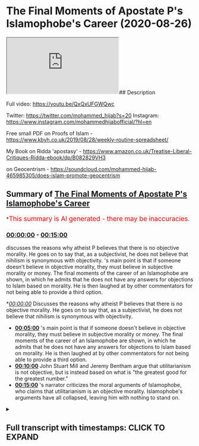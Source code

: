 # The Final Moments of  Apostate P's Islamophobe's Career (2020-08-26)

<iframe loading='lazy' src='https://www.youtube.com/embed/8QE11l6sc04'></iframe>## Description

Full video: https://youtu.be/QxQxUFGWQwc

Twitter: https://twitter.com/mohammed_hijab?s=20
Instagram: https://www.instagram.com/mohammedhijabofficial/?hl=en

Free small PDF on Proofs of Islam -  https://www.kbyh.co.uk/2019/08/28/weekly-routine-spreadsheet/

My Book on Ridda 'apostasy' - https://www.amazon.co.uk/Treatise-Liberal-Critiques-Ridda-ebook/dp/B082829VH3

on Geocentrism - https://soundcloud.com/mohammed-hijab-465985305/does-islam-promote-geocentrism

## Summary of [The Final Moments of Apostate P's Islamophobe's Career](https://www.youtube.com/watch?v=8QE11l6sc04)


*<span style="color:red; font-size:125%">This summary is AI generated - there may be inaccuracies</span>.

### [00:00:00](https://www.youtube.com/watch?v=8QE11l6sc04&t=0) - [00:15:00](https://www.youtube.com/watch?v=8QE11l6sc04&t=900)

 discusses the reasons why atheist P believes that there is no objective morality. He goes on to say that, as a subjectivist, he does not believe that nihilism is synonymous with objectivity. 's main point is that if someone doesn't believe in objective morality, they must believe in subjective morality or money. The final moments of the career of an Islamophobe are shown, in which he admits that he does not have any answers for objections to Islam based on morality. He is then laughed at by other commentators for not being able to provide a third option.

**[00:00:00](https://www.youtube.com/watch?v=8QE11l6sc04&t=0)* Discusses the reasons why atheist P believes that there is no objective morality. He goes on to say that, as a subjectivist, he does not believe that nihilism is synonymous with objectivity.
* **[00:05:00](https://www.youtube.com/watch?v=8QE11l6sc04&t=300)** 's main point is that if someone doesn't believe in objective morality, they must believe in subjective morality or money. The final moments of the career of an Islamophobe are shown, in which he admits that he does not have any answers for objections to Islam based on morality. He is then laughed at by other commentators for not being able to provide a third option.
* **[00:10:00](https://www.youtube.com/watch?v=8QE11l6sc04&t=600)** John Stuart Mill and Jeremy Bentham argue that utilitarianism is not objective, but is instead based on what is "the greatest good for the greatest number."
* **[00:15:00](https://www.youtube.com/watch?v=8QE11l6sc04&t=900)** 's narrator criticizes the moral arguments of Islamophobe, who claims that utilitarianism is an objective morality. Islamophobe's arguments have all collapsed, leaving him with nothing to stand on.

<details><summary><h2>Full transcript with timestamps: CLICK TO EXPAND</h2></summary>

[0:00:00](https://youtu.be/8QE11l6sc04?t=0) [Music]  
[0:00:05](https://youtu.be/8QE11l6sc04?t=5) is the hijab 10  
[0:00:07](https://youtu.be/8QE11l6sc04?t=7) discount code for 10 discount on a wide  
[0:00:09](https://youtu.be/8QE11l6sc04?t=9) range of products including  
[0:00:11](https://youtu.be/8QE11l6sc04?t=11) premium ethiopian black seed products  
[0:00:13](https://youtu.be/8QE11l6sc04?t=13) what i'm saying to you is that morally  
[0:00:15](https://youtu.be/8QE11l6sc04?t=15) speaking yeah  
[0:00:16](https://youtu.be/8QE11l6sc04?t=16) as an atheist you have no anchorage  
[0:00:18](https://youtu.be/8QE11l6sc04?t=18) meaning you cannot claim anything is  
[0:00:20](https://youtu.be/8QE11l6sc04?t=20) objective  
[0:00:21](https://youtu.be/8QE11l6sc04?t=21) otherwise i'll say to you look give me  
[0:00:23](https://youtu.be/8QE11l6sc04?t=23) your mechanism because you're on the  
[0:00:24](https://youtu.be/8QE11l6sc04?t=24) record of saying that bestiality is okay  
[0:00:26](https://youtu.be/8QE11l6sc04?t=26) you're on the record saying that father  
[0:00:28](https://youtu.be/8QE11l6sc04?t=28) can have sex with his son i have never  
[0:00:30](https://youtu.be/8QE11l6sc04?t=30) said that  
[0:00:31](https://youtu.be/8QE11l6sc04?t=31) oh so you don't agree with that incest  
[0:00:32](https://youtu.be/8QE11l6sc04?t=32) is okay you said incest okay no i have  
[0:00:34](https://youtu.be/8QE11l6sc04?t=34) never said that either  
[0:00:35](https://youtu.be/8QE11l6sc04?t=35) so if two sisters or two brothers have  
[0:00:37](https://youtu.be/8QE11l6sc04?t=37) incest sexual relationship there's  
[0:00:39](https://youtu.be/8QE11l6sc04?t=39) nothing i can't see anything wrong with  
[0:00:40](https://youtu.be/8QE11l6sc04?t=40) it right well there is  
[0:00:41](https://youtu.be/8QE11l6sc04?t=41) uh actually nothing wrong with it here  
[0:00:45](https://youtu.be/8QE11l6sc04?t=45) actually nothing wrong with it here  
[0:00:49](https://youtu.be/8QE11l6sc04?t=49) look do you believe this do you believe  
[0:00:50](https://youtu.be/8QE11l6sc04?t=50) it is the case or not i have said  
[0:00:52](https://youtu.be/8QE11l6sc04?t=52) i've said to alegawa he asked me do you  
[0:00:54](https://youtu.be/8QE11l6sc04?t=54) think it's okay for the father and the  
[0:00:56](https://youtu.be/8QE11l6sc04?t=56) son to have sex  
[0:00:56](https://youtu.be/8QE11l6sc04?t=56) yeah if there was no harm to society  
[0:01:00](https://youtu.be/8QE11l6sc04?t=60) [Music]  
[0:01:03](https://youtu.be/8QE11l6sc04?t=63) yeah so you allow it  
[0:01:06](https://youtu.be/8QE11l6sc04?t=66) hey shut up i said if the evidence was  
[0:01:09](https://youtu.be/8QE11l6sc04?t=69) so hard  
[0:01:09](https://youtu.be/8QE11l6sc04?t=69) yeah so there you have it bro  
[0:01:14](https://youtu.be/8QE11l6sc04?t=74) so here's the problem why are you using  
[0:01:15](https://youtu.be/8QE11l6sc04?t=75) the harm principle but why are you using  
[0:01:18](https://youtu.be/8QE11l6sc04?t=78) the harm principle  
[0:01:19](https://youtu.be/8QE11l6sc04?t=79) but that is not reality but why are you  
[0:01:21](https://youtu.be/8QE11l6sc04?t=81) using the hum principle because such a  
[0:01:23](https://youtu.be/8QE11l6sc04?t=83) intercourse will have  
[0:01:25](https://youtu.be/8QE11l6sc04?t=85) harm on the individuals and the society  
[0:01:27](https://youtu.be/8QE11l6sc04?t=87) which is why  
[0:01:29](https://youtu.be/8QE11l6sc04?t=89) can you prove the harm principle can you  
[0:01:31](https://youtu.be/8QE11l6sc04?t=91) objectively prove the harm principle  
[0:01:34](https://youtu.be/8QE11l6sc04?t=94) no no i'm asking you right now you said  
[0:01:36](https://youtu.be/8QE11l6sc04?t=96) something you made a claim so can you  
[0:01:37](https://youtu.be/8QE11l6sc04?t=97) prove it  
[0:01:38](https://youtu.be/8QE11l6sc04?t=98) you asked me to prove things i've  
[0:01:39](https://youtu.be/8QE11l6sc04?t=99) answered you can you can you objectively  
[0:01:41](https://youtu.be/8QE11l6sc04?t=101) prove the hum principle  
[0:01:43](https://youtu.be/8QE11l6sc04?t=103) you cannot that's the answer that you  
[0:01:44](https://youtu.be/8QE11l6sc04?t=104) cannot it's not that you will not is  
[0:01:46](https://youtu.be/8QE11l6sc04?t=106) that you cannot  
[0:01:46](https://youtu.be/8QE11l6sc04?t=106) i can't i will no you can't because john  
[0:01:48](https://youtu.be/8QE11l6sc04?t=108) stuart milk couldn't  
[0:01:50](https://youtu.be/8QE11l6sc04?t=110) john stewart mill couldn't do it look  
[0:01:52](https://youtu.be/8QE11l6sc04?t=112) let's not pretend to be a philosopher i  
[0:01:54](https://youtu.be/8QE11l6sc04?t=114) do not believe that there is an  
[0:01:55](https://youtu.be/8QE11l6sc04?t=115) intrinsic uh sorry sorry you don't  
[0:01:58](https://youtu.be/8QE11l6sc04?t=118) believe objective  
[0:01:59](https://youtu.be/8QE11l6sc04?t=119) i don't believe that there is inherent  
[0:02:01](https://youtu.be/8QE11l6sc04?t=121) objective that doesn't make sense  
[0:02:02](https://youtu.be/8QE11l6sc04?t=122) objective morality you don't believe in  
[0:02:04](https://youtu.be/8QE11l6sc04?t=124) objection rally  
[0:02:08](https://youtu.be/8QE11l6sc04?t=128) yeah i do and i've got the degrees to  
[0:02:09](https://youtu.be/8QE11l6sc04?t=129) show it have you have you got anything  
[0:02:10](https://youtu.be/8QE11l6sc04?t=130) to show  
[0:02:12](https://youtu.be/8QE11l6sc04?t=132) on a descriptive level  
[0:02:15](https://youtu.be/8QE11l6sc04?t=135) in which you prescribe it to society i  
[0:02:17](https://youtu.be/8QE11l6sc04?t=137) do not believe that intrinsically  
[0:02:19](https://youtu.be/8QE11l6sc04?t=139) there is objective morality  
[0:02:31](https://youtu.be/8QE11l6sc04?t=151) no that doesn't make sense what you're  
[0:02:32](https://youtu.be/8QE11l6sc04?t=152) saying doesn't make sense no your  
[0:02:33](https://youtu.be/8QE11l6sc04?t=153) articulation is flawed your articulation  
[0:02:35](https://youtu.be/8QE11l6sc04?t=155) is slowed  
[0:02:36](https://youtu.be/8QE11l6sc04?t=156) your articulation is flawed now do you  
[0:02:38](https://youtu.be/8QE11l6sc04?t=158) know why because what you're saying is  
[0:02:40](https://youtu.be/8QE11l6sc04?t=160) i do not believe when a human being has  
[0:02:43](https://youtu.be/8QE11l6sc04?t=163) morality is not possessive in that sense  
[0:02:45](https://youtu.be/8QE11l6sc04?t=165) you're you're all over the place you  
[0:02:47](https://youtu.be/8QE11l6sc04?t=167) either believe in honor  
[0:02:48](https://youtu.be/8QE11l6sc04?t=168) you either believe in objective morality  
[0:02:50](https://youtu.be/8QE11l6sc04?t=170) or you don't you're either subjectivist  
[0:02:52](https://youtu.be/8QE11l6sc04?t=172) or an objectivist which one of the two  
[0:02:53](https://youtu.be/8QE11l6sc04?t=173) are you  
[0:02:54](https://youtu.be/8QE11l6sc04?t=174) are you subjectivist or objectivist  
[0:02:58](https://youtu.be/8QE11l6sc04?t=178) let me say it in different words no  
[0:03:00](https://youtu.be/8QE11l6sc04?t=180) because you don't understand english as  
[0:03:01](https://youtu.be/8QE11l6sc04?t=181) a first language i do  
[0:03:03](https://youtu.be/8QE11l6sc04?t=183) so don't try it don't try it you didn't  
[0:03:05](https://youtu.be/8QE11l6sc04?t=185) make sense in your articulation now  
[0:03:07](https://youtu.be/8QE11l6sc04?t=187) you're trying to make me look like the  
[0:03:08](https://youtu.be/8QE11l6sc04?t=188) person no your articulation was flawed  
[0:03:10](https://youtu.be/8QE11l6sc04?t=190) so now say in a proper way go on  
[0:03:14](https://youtu.be/8QE11l6sc04?t=194) i would like to say there is a  
[0:03:16](https://youtu.be/8QE11l6sc04?t=196) difference between saying a society  
[0:03:18](https://youtu.be/8QE11l6sc04?t=198) has intrinsic morality and a difference  
[0:03:20](https://youtu.be/8QE11l6sc04?t=200) between a society  
[0:03:21](https://youtu.be/8QE11l6sc04?t=201) a society should have more health what  
[0:03:24](https://youtu.be/8QE11l6sc04?t=204) about society what society got to do  
[0:03:26](https://youtu.be/8QE11l6sc04?t=206) with it  
[0:03:26](https://youtu.be/8QE11l6sc04?t=206) are do morals exist as an objective  
[0:03:29](https://youtu.be/8QE11l6sc04?t=209) reality or not  
[0:03:34](https://youtu.be/8QE11l6sc04?t=214) yeah really so there's something that's  
[0:03:35](https://youtu.be/8QE11l6sc04?t=215) called more realism what's our morals  
[0:03:37](https://youtu.be/8QE11l6sc04?t=217) are  
[0:03:38](https://youtu.be/8QE11l6sc04?t=218) our morals objectively real or not are  
[0:03:39](https://youtu.be/8QE11l6sc04?t=219) they real or not are they are  
[0:03:41](https://youtu.be/8QE11l6sc04?t=221) morals objective or they're subjective  
[0:03:45](https://youtu.be/8QE11l6sc04?t=225) so what are they are they objective or  
[0:03:47](https://youtu.be/8QE11l6sc04?t=227) subjective  
[0:03:49](https://youtu.be/8QE11l6sc04?t=229) in your view  
[0:03:53](https://youtu.be/8QE11l6sc04?t=233) okay my my question to you is so simple  
[0:03:55](https://youtu.be/8QE11l6sc04?t=235) like my question to you  
[0:03:56](https://youtu.be/8QE11l6sc04?t=236) is morality is it objective  
[0:04:00](https://youtu.be/8QE11l6sc04?t=240) or not are there such a thing as  
[0:04:02](https://youtu.be/8QE11l6sc04?t=242) objective moral  
[0:04:04](https://youtu.be/8QE11l6sc04?t=244) i don't think so okay good so so then  
[0:04:06](https://youtu.be/8QE11l6sc04?t=246) there all of your moral arguments have  
[0:04:08](https://youtu.be/8QE11l6sc04?t=248) collapsed against islam so today we've  
[0:04:09](https://youtu.be/8QE11l6sc04?t=249) collapsed all your scientific ones  
[0:04:11](https://youtu.be/8QE11l6sc04?t=251) and we've collapsed all your moral ones  
[0:04:14](https://youtu.be/8QE11l6sc04?t=254) yeah because  
[0:04:14](https://youtu.be/8QE11l6sc04?t=254) anything that you say about islam now  
[0:04:16](https://youtu.be/8QE11l6sc04?t=256) now hold on anything that you say about  
[0:04:17](https://youtu.be/8QE11l6sc04?t=257) islam now morally  
[0:04:19](https://youtu.be/8QE11l6sc04?t=259) doesn't make sense because there's no  
[0:04:20](https://youtu.be/8QE11l6sc04?t=260) such thing as morality objectively  
[0:04:22](https://youtu.be/8QE11l6sc04?t=262) this is how morality works you just said  
[0:04:24](https://youtu.be/8QE11l6sc04?t=264) it yourself you don't believe it's  
[0:04:25](https://youtu.be/8QE11l6sc04?t=265) objective it's not true it's not  
[0:04:26](https://youtu.be/8QE11l6sc04?t=266) objectively  
[0:04:34](https://youtu.be/8QE11l6sc04?t=274) nihilism is not synonymous with  
[0:04:35](https://youtu.be/8QE11l6sc04?t=275) objectivity  
[0:04:38](https://youtu.be/8QE11l6sc04?t=278) right what are you talking about yeah  
[0:04:42](https://youtu.be/8QE11l6sc04?t=282) i'm saying that they're not subjective  
[0:04:43](https://youtu.be/8QE11l6sc04?t=283) it's not synonymous nihilism is  
[0:04:44](https://youtu.be/8QE11l6sc04?t=284) something which is  
[0:04:46](https://youtu.be/8QE11l6sc04?t=286) yeah good good so you're saying you're a  
[0:04:48](https://youtu.be/8QE11l6sc04?t=288) subjectivist if you're a subjectivist  
[0:04:50](https://youtu.be/8QE11l6sc04?t=290) that you said you're not an objectivist  
[0:04:52](https://youtu.be/8QE11l6sc04?t=292) you must be a subjectivist what are you  
[0:04:54](https://youtu.be/8QE11l6sc04?t=294) doing  
[0:04:55](https://youtu.be/8QE11l6sc04?t=295) stop pretending you stop pretending i'm  
[0:04:57](https://youtu.be/8QE11l6sc04?t=297) the idiot bro i've studied this you have  
[0:05:00](https://youtu.be/8QE11l6sc04?t=300) not  
[0:05:01](https://youtu.be/8QE11l6sc04?t=301) did you just say if i'm not an  
[0:05:02](https://youtu.be/8QE11l6sc04?t=302) objectivist you have to be  
[0:05:04](https://youtu.be/8QE11l6sc04?t=304) if you're not if you don't believe in  
[0:05:05](https://youtu.be/8QE11l6sc04?t=305) objective morality what are you laughing  
[0:05:07](https://youtu.be/8QE11l6sc04?t=307) at man  
[0:05:08](https://youtu.be/8QE11l6sc04?t=308) so if i don't believe in objective  
[0:05:10](https://youtu.be/8QE11l6sc04?t=310) morality then i have to believe in  
[0:05:11](https://youtu.be/8QE11l6sc04?t=311) subjectivity yeah because either  
[0:05:12](https://youtu.be/8QE11l6sc04?t=312) objective or subjective you've got two  
[0:05:14](https://youtu.be/8QE11l6sc04?t=314) choices  
[0:05:14](https://youtu.be/8QE11l6sc04?t=314) what what's the third option go on bro  
[0:05:17](https://youtu.be/8QE11l6sc04?t=317) you're not even on a levels level  
[0:05:19](https://youtu.be/8QE11l6sc04?t=319) bro i swear to god  
[0:05:22](https://youtu.be/8QE11l6sc04?t=322) you're not even a c grade a level you're  
[0:05:24](https://youtu.be/8QE11l6sc04?t=324) not even a secret  
[0:05:26](https://youtu.be/8QE11l6sc04?t=326) if i were to if i were to mark your work  
[0:05:27](https://youtu.be/8QE11l6sc04?t=327) bro you're not on c grades  
[0:05:30](https://youtu.be/8QE11l6sc04?t=330) you're not on bro at year 10 year 11  
[0:05:33](https://youtu.be/8QE11l6sc04?t=333) in ethics can get a better understanding  
[0:05:35](https://youtu.be/8QE11l6sc04?t=335) of what i'm saying a 16 year old a sharp  
[0:05:37](https://youtu.be/8QE11l6sc04?t=337) 16 year old will see that you don't know  
[0:05:38](https://youtu.be/8QE11l6sc04?t=338) what you're talking about  
[0:05:40](https://youtu.be/8QE11l6sc04?t=340) now what is the other option you've got  
[0:05:42](https://youtu.be/8QE11l6sc04?t=342) objective morality subjective money  
[0:05:43](https://youtu.be/8QE11l6sc04?t=343) what's the third one  
[0:05:46](https://youtu.be/8QE11l6sc04?t=346) now go and say it what's the third  
[0:05:47](https://youtu.be/8QE11l6sc04?t=347) option you've i've got look you're  
[0:05:49](https://youtu.be/8QE11l6sc04?t=349) talking but you have no answers  
[0:05:51](https://youtu.be/8QE11l6sc04?t=351) you've either got objective morality  
[0:05:52](https://youtu.be/8QE11l6sc04?t=352) subjective money what's the other one  
[0:05:54](https://youtu.be/8QE11l6sc04?t=354) what's the other one do you think do you  
[0:05:57](https://youtu.be/8QE11l6sc04?t=357) think there is no other option  
[0:05:58](https://youtu.be/8QE11l6sc04?t=358) yeah yeah i'm saying there's only it's  
[0:06:00](https://youtu.be/8QE11l6sc04?t=360) either objective or subjective is what's  
[0:06:01](https://youtu.be/8QE11l6sc04?t=361) the third one  
[0:06:04](https://youtu.be/8QE11l6sc04?t=364) yeah come on what's the third one  
[0:06:08](https://youtu.be/8QE11l6sc04?t=368) what are you laughing at that's not an  
[0:06:09](https://youtu.be/8QE11l6sc04?t=369) answer bro i will make a video  
[0:06:11](https://youtu.be/8QE11l6sc04?t=371) responsibility  
[0:06:11](https://youtu.be/8QE11l6sc04?t=371) no you don't need to make a video  
[0:06:13](https://youtu.be/8QE11l6sc04?t=373) response if it's not objective it has to  
[0:06:15](https://youtu.be/8QE11l6sc04?t=375) be subjective  
[0:06:16](https://youtu.be/8QE11l6sc04?t=376) bro you're going to get laughed at you  
[0:06:17](https://youtu.be/8QE11l6sc04?t=377) know cosmic skeptic and dumb guys  
[0:06:19](https://youtu.be/8QE11l6sc04?t=379) they're going to laugh at you bro  
[0:06:20](https://youtu.be/8QE11l6sc04?t=380) they're going to say we're going to  
[0:06:20](https://youtu.be/8QE11l6sc04?t=380) disassociate with this idiot of all due  
[0:06:22](https://youtu.be/8QE11l6sc04?t=382) respect  
[0:06:23](https://youtu.be/8QE11l6sc04?t=383) you have not even an a level  
[0:06:25](https://youtu.be/8QE11l6sc04?t=385) understanding of morality it's either  
[0:06:27](https://youtu.be/8QE11l6sc04?t=387) objective or not it's either objective  
[0:06:29](https://youtu.be/8QE11l6sc04?t=389) or not  
[0:06:30](https://youtu.be/8QE11l6sc04?t=390) if it's not objective it has to be  
[0:06:31](https://youtu.be/8QE11l6sc04?t=391) subjective there's no other option what  
[0:06:33](https://youtu.be/8QE11l6sc04?t=393) can it be  
[0:06:34](https://youtu.be/8QE11l6sc04?t=394) there's no crossover there's no middle  
[0:06:36](https://youtu.be/8QE11l6sc04?t=396) ground it's either objective or not  
[0:06:38](https://youtu.be/8QE11l6sc04?t=398) you that that's the that's why why you  
[0:06:40](https://youtu.be/8QE11l6sc04?t=400) got it all wrong that's why your  
[0:06:41](https://youtu.be/8QE11l6sc04?t=401) criticisms against islam  
[0:06:43](https://youtu.be/8QE11l6sc04?t=403) are flawed because you don't even have a  
[0:06:44](https://youtu.be/8QE11l6sc04?t=404) basic understanding of moral flaws you  
[0:06:45](https://youtu.be/8QE11l6sc04?t=405) don't  
[0:06:46](https://youtu.be/8QE11l6sc04?t=406) and you can't pretend you do you have  
[0:06:47](https://youtu.be/8QE11l6sc04?t=407) not done a levels even in there  
[0:06:51](https://youtu.be/8QE11l6sc04?t=411) bro you don't know it you have no  
[0:06:52](https://youtu.be/8QE11l6sc04?t=412) qualifications stop condescending us  
[0:06:54](https://youtu.be/8QE11l6sc04?t=414) man you don't know it i'm saying i'm  
[0:06:57](https://youtu.be/8QE11l6sc04?t=417) saying to all those viewers  
[0:06:59](https://youtu.be/8QE11l6sc04?t=419) i would like to say including you what  
[0:07:01](https://youtu.be/8QE11l6sc04?t=421) moment did you have said about  
[0:07:02](https://youtu.be/8QE11l6sc04?t=422) objective morality is for example  
[0:07:03](https://youtu.be/8QE11l6sc04?t=423) completely wrong go on give me the third  
[0:07:05](https://youtu.be/8QE11l6sc04?t=425) option  
[0:07:06](https://youtu.be/8QE11l6sc04?t=426) if i don't if i don't believe in  
[0:07:07](https://youtu.be/8QE11l6sc04?t=427) objective morality for example yeah  
[0:07:10](https://youtu.be/8QE11l6sc04?t=430) yes that doesn't mean that i cannot have  
[0:07:12](https://youtu.be/8QE11l6sc04?t=432) objective values  
[0:07:14](https://youtu.be/8QE11l6sc04?t=434) i'm not saying that i'm saying you  
[0:07:15](https://youtu.be/8QE11l6sc04?t=435) either believe in objective morality or  
[0:07:17](https://youtu.be/8QE11l6sc04?t=437) you believe in subjective money there's  
[0:07:18](https://youtu.be/8QE11l6sc04?t=438) no third option what's the third option  
[0:07:22](https://youtu.be/8QE11l6sc04?t=442) what's the offered option what is the  
[0:07:24](https://youtu.be/8QE11l6sc04?t=444) third option stop laughing stop  
[0:07:25](https://youtu.be/8QE11l6sc04?t=445) pretending you know what you're talking  
[0:07:27](https://youtu.be/8QE11l6sc04?t=447) about and give a third option  
[0:07:33](https://youtu.be/8QE11l6sc04?t=453) i swear to god you are finished in a way  
[0:07:35](https://youtu.be/8QE11l6sc04?t=455) that you don't even know  
[0:07:36](https://youtu.be/8QE11l6sc04?t=456) bro people are going to be laughing at  
[0:07:37](https://youtu.be/8QE11l6sc04?t=457) you atheists are going to say we thought  
[0:07:39](https://youtu.be/8QE11l6sc04?t=459) we had hope in this guy  
[0:07:40](https://youtu.be/8QE11l6sc04?t=460) the great hope of uh anti-islamic  
[0:07:42](https://youtu.be/8QE11l6sc04?t=462) polemics has just fumbled  
[0:07:44](https://youtu.be/8QE11l6sc04?t=464) bro it's either objective or subjective  
[0:07:46](https://youtu.be/8QE11l6sc04?t=466) there's no third option what is the  
[0:07:48](https://youtu.be/8QE11l6sc04?t=468) third option  
[0:07:50](https://youtu.be/8QE11l6sc04?t=470) what's the third option what's the third  
[0:07:52](https://youtu.be/8QE11l6sc04?t=472) option  
[0:07:55](https://youtu.be/8QE11l6sc04?t=475) that are not based on the belief um look  
[0:07:57](https://youtu.be/8QE11l6sc04?t=477) that's a different discussion you either  
[0:07:58](https://youtu.be/8QE11l6sc04?t=478) believe in objective morality or  
[0:08:00](https://youtu.be/8QE11l6sc04?t=480) subjective military you're saying  
[0:08:01](https://youtu.be/8QE11l6sc04?t=481) there's a third option what is the third  
[0:08:02](https://youtu.be/8QE11l6sc04?t=482) option  
[0:08:04](https://youtu.be/8QE11l6sc04?t=484) because you know there is no third  
[0:08:06](https://youtu.be/8QE11l6sc04?t=486) option you will not say it because there  
[0:08:07](https://youtu.be/8QE11l6sc04?t=487) is no answer  
[0:08:11](https://youtu.be/8QE11l6sc04?t=491) look look make a video make a video mate  
[0:08:13](https://youtu.be/8QE11l6sc04?t=493) because you're gonna you're embarrassing  
[0:08:14](https://youtu.be/8QE11l6sc04?t=494) yourself with what you respect if it's  
[0:08:15](https://youtu.be/8QE11l6sc04?t=495) not objective look  
[0:08:16](https://youtu.be/8QE11l6sc04?t=496) let me teach you let me allow me to  
[0:08:18](https://youtu.be/8QE11l6sc04?t=498) teach you allow me  
[0:08:20](https://youtu.be/8QE11l6sc04?t=500) you know just allow it just allow it  
[0:08:21](https://youtu.be/8QE11l6sc04?t=501) just submit to the knowledge submit to  
[0:08:23](https://youtu.be/8QE11l6sc04?t=503) the truth  
[0:08:24](https://youtu.be/8QE11l6sc04?t=504) submit to the knowledge allow it what  
[0:08:25](https://youtu.be/8QE11l6sc04?t=505) i'm saying to you is this  
[0:08:27](https://youtu.be/8QE11l6sc04?t=507) whether there are only two pardons i was  
[0:08:30](https://youtu.be/8QE11l6sc04?t=510) the one who asked you yeah i said it's  
[0:08:32](https://youtu.be/8QE11l6sc04?t=512) either objective or subjective what you  
[0:08:33](https://youtu.be/8QE11l6sc04?t=513) got the third what's the third one right  
[0:08:35](https://youtu.be/8QE11l6sc04?t=515) we're done we're done i answer this  
[0:08:36](https://youtu.be/8QE11l6sc04?t=516) question  
[0:08:37](https://youtu.be/8QE11l6sc04?t=517) yeah yeah yeah okay well i'm asking you  
[0:08:38](https://youtu.be/8QE11l6sc04?t=518) also further option if it's not  
[0:08:39](https://youtu.be/8QE11l6sc04?t=519) objective it has to be subjective i will  
[0:08:41](https://youtu.be/8QE11l6sc04?t=521) not respond to you  
[0:08:42](https://youtu.be/8QE11l6sc04?t=522) why don't you answer the video no  
[0:08:44](https://youtu.be/8QE11l6sc04?t=524) because he's laughing because he's  
[0:08:45](https://youtu.be/8QE11l6sc04?t=525) nervous he's nervous because he's got no  
[0:08:47](https://youtu.be/8QE11l6sc04?t=527) answers in his empty head that's the  
[0:08:48](https://youtu.be/8QE11l6sc04?t=528) reason why  
[0:08:52](https://youtu.be/8QE11l6sc04?t=532) bro look you don't you're having look  
[0:08:54](https://youtu.be/8QE11l6sc04?t=534) we're having a discussion now and you're  
[0:08:55](https://youtu.be/8QE11l6sc04?t=535) not really producing substance you  
[0:08:56](https://youtu.be/8QE11l6sc04?t=536) haven't shown your you haven't shown  
[0:08:58](https://youtu.be/8QE11l6sc04?t=538) your abilities to be honest  
[0:09:01](https://youtu.be/8QE11l6sc04?t=541) you're playing by yourself whatever man  
[0:09:03](https://youtu.be/8QE11l6sc04?t=543) this is philosophy look if if  
[0:09:05](https://youtu.be/8QE11l6sc04?t=545) you look man you're gonna try and weasel  
[0:09:08](https://youtu.be/8QE11l6sc04?t=548) away from this and scramble  
[0:09:09](https://youtu.be/8QE11l6sc04?t=549) you really have nothing to say do you  
[0:09:10](https://youtu.be/8QE11l6sc04?t=550) you really have nothing to say because  
[0:09:12](https://youtu.be/8QE11l6sc04?t=552) here's the thing  
[0:09:12](https://youtu.be/8QE11l6sc04?t=552) we talked about the science and we  
[0:09:14](https://youtu.be/8QE11l6sc04?t=554) realized that all your scientific  
[0:09:15](https://youtu.be/8QE11l6sc04?t=555) arguments are flawed  
[0:09:16](https://youtu.be/8QE11l6sc04?t=556) you pretty much admitted that then now  
[0:09:18](https://youtu.be/8QE11l6sc04?t=558) we're going to morality and we realize  
[0:09:20](https://youtu.be/8QE11l6sc04?t=560) that  
[0:09:20](https://youtu.be/8QE11l6sc04?t=560) you know what if you don't believe in if  
[0:09:22](https://youtu.be/8QE11l6sc04?t=562) you don't sorry which you've said you  
[0:09:23](https://youtu.be/8QE11l6sc04?t=563) said you don't believe in  
[0:09:24](https://youtu.be/8QE11l6sc04?t=564) objective morality if you don't believe  
[0:09:26](https://youtu.be/8QE11l6sc04?t=566) in objective morality which means this  
[0:09:27](https://youtu.be/8QE11l6sc04?t=567) means any listen this is you know what  
[0:09:29](https://youtu.be/8QE11l6sc04?t=569) the implication is the implication is  
[0:09:30](https://youtu.be/8QE11l6sc04?t=570) this  
[0:09:31](https://youtu.be/8QE11l6sc04?t=571) the implication is any argument you get  
[0:09:33](https://youtu.be/8QE11l6sc04?t=573) make against islam which is moral  
[0:09:35](https://youtu.be/8QE11l6sc04?t=575) if you're asking about uh age of consent  
[0:09:37](https://youtu.be/8QE11l6sc04?t=577) or apostasy or  
[0:09:39](https://youtu.be/8QE11l6sc04?t=579) a penal laws or anything you want to ask  
[0:09:42](https://youtu.be/8QE11l6sc04?t=582) from this  
[0:09:42](https://youtu.be/8QE11l6sc04?t=582) day onwards you have no right to say it  
[0:09:47](https://youtu.be/8QE11l6sc04?t=587) that well that's why you can't prove  
[0:09:49](https://youtu.be/8QE11l6sc04?t=589) your morality you can't prove it  
[0:09:51](https://youtu.be/8QE11l6sc04?t=591) you're asking us to prove god i'm asking  
[0:09:53](https://youtu.be/8QE11l6sc04?t=593) you to prove your morality  
[0:09:56](https://youtu.be/8QE11l6sc04?t=596) is completely based on utilitarianism  
[0:09:59](https://youtu.be/8QE11l6sc04?t=599) yeah but  
[0:10:00](https://youtu.be/8QE11l6sc04?t=600) john stuart mill and bentham jeremy  
[0:10:02](https://youtu.be/8QE11l6sc04?t=602) bentham who is the who's the founding  
[0:10:03](https://youtu.be/8QE11l6sc04?t=603) father  
[0:10:04](https://youtu.be/8QE11l6sc04?t=604) of utilitarianism they these individuals  
[0:10:06](https://youtu.be/8QE11l6sc04?t=606) never said that it was objective  
[0:10:09](https://youtu.be/8QE11l6sc04?t=609) it doesn't depend on individuals that's  
[0:10:10](https://youtu.be/8QE11l6sc04?t=610) not how it works yes it does because  
[0:10:12](https://youtu.be/8QE11l6sc04?t=612) utilitarianism is based on jeremy  
[0:10:14](https://youtu.be/8QE11l6sc04?t=614) benfield's ethic  
[0:10:17](https://youtu.be/8QE11l6sc04?t=617) that it has to utilitarianism by wait a  
[0:10:18](https://youtu.be/8QE11l6sc04?t=618) minute who who who made the idea of you  
[0:10:20](https://youtu.be/8QE11l6sc04?t=620) who is who is the philosophical founding  
[0:10:22](https://youtu.be/8QE11l6sc04?t=622) father of utilitarianism  
[0:10:25](https://youtu.be/8QE11l6sc04?t=625) let me teach you my man who who who put  
[0:10:28](https://youtu.be/8QE11l6sc04?t=628) forward utilitarianism  
[0:10:29](https://youtu.be/8QE11l6sc04?t=629) let me educate you you can't because i'm  
[0:10:31](https://youtu.be/8QE11l6sc04?t=631) telling you who is the founding father  
[0:10:33](https://youtu.be/8QE11l6sc04?t=633) of utilitarianism you can't even answer  
[0:10:34](https://youtu.be/8QE11l6sc04?t=634) that  
[0:10:35](https://youtu.be/8QE11l6sc04?t=635) who is it have you read jeremy bentham's  
[0:10:38](https://youtu.be/8QE11l6sc04?t=638) books  
[0:10:39](https://youtu.be/8QE11l6sc04?t=639) one more question have you read it have  
[0:10:40](https://youtu.be/8QE11l6sc04?t=640) you read it honestly have you read it  
[0:10:42](https://youtu.be/8QE11l6sc04?t=642) have you read it who is jeremy benson  
[0:10:44](https://youtu.be/8QE11l6sc04?t=644) who is jeremy bentham who is jeremy  
[0:10:45](https://youtu.be/8QE11l6sc04?t=645) bentham who is jeremy bentham who is he  
[0:10:50](https://youtu.be/8QE11l6sc04?t=650) who is jeremy bentham who is he is what  
[0:10:53](https://youtu.be/8QE11l6sc04?t=653) you're saying you don't know  
[0:10:55](https://youtu.be/8QE11l6sc04?t=655) it's what you're saying that if you  
[0:10:57](https://youtu.be/8QE11l6sc04?t=657) abide by a moral philosophy you have to  
[0:10:59](https://youtu.be/8QE11l6sc04?t=659) agree with what one certain person  
[0:11:01](https://youtu.be/8QE11l6sc04?t=661) who founded the philosophy no i've not  
[0:11:04](https://youtu.be/8QE11l6sc04?t=664) said that what i'm saying is this  
[0:11:05](https://youtu.be/8QE11l6sc04?t=665) that no no hold on the definition of  
[0:11:07](https://youtu.be/8QE11l6sc04?t=667) what's the definition of utilitarianism  
[0:11:09](https://youtu.be/8QE11l6sc04?t=669) what's the definition of utilitarianism  
[0:11:10](https://youtu.be/8QE11l6sc04?t=670) what's the definition of  
[0:11:13](https://youtu.be/8QE11l6sc04?t=673) i can't utilitarianism a utilitarian  
[0:11:14](https://youtu.be/8QE11l6sc04?t=674) point of view what is the definition of  
[0:11:17](https://youtu.be/8QE11l6sc04?t=677) utility i'll ask you a basic question  
[0:11:18](https://youtu.be/8QE11l6sc04?t=678) man  
[0:11:19](https://youtu.be/8QE11l6sc04?t=679) what's the definition of utilitarianism  
[0:11:22](https://youtu.be/8QE11l6sc04?t=682) what's the definition of utilitarianism  
[0:11:24](https://youtu.be/8QE11l6sc04?t=684) the great is good for the greatest  
[0:11:26](https://youtu.be/8QE11l6sc04?t=686) number  
[0:11:29](https://youtu.be/8QE11l6sc04?t=689) this guy you haven't studied this don't  
[0:11:31](https://youtu.be/8QE11l6sc04?t=691) pretend please decide  
[0:11:34](https://youtu.be/8QE11l6sc04?t=694) to decide that something is better for  
[0:11:38](https://youtu.be/8QE11l6sc04?t=698) society for which they come as a result  
[0:11:40](https://youtu.be/8QE11l6sc04?t=700) of the common consensus or due to new  
[0:11:42](https://youtu.be/8QE11l6sc04?t=702) findings  
[0:11:43](https://youtu.be/8QE11l6sc04?t=703) then it means that this will be a law  
[0:11:45](https://youtu.be/8QE11l6sc04?t=705) that society has agreed on  
[0:11:46](https://youtu.be/8QE11l6sc04?t=706) and this is utilitarian no it's not  
[0:11:48](https://youtu.be/8QE11l6sc04?t=708) really that's not that's not a  
[0:11:49](https://youtu.be/8QE11l6sc04?t=709) definition of utilitarianism  
[0:11:51](https://youtu.be/8QE11l6sc04?t=711) utilitarianism is not defined like that  
[0:11:52](https://youtu.be/8QE11l6sc04?t=712) by any moral or political philosopher  
[0:11:55](https://youtu.be/8QE11l6sc04?t=715) by the way just i've written essays on  
[0:11:56](https://youtu.be/8QE11l6sc04?t=716) italianitarianism i've written by the  
[0:11:58](https://youtu.be/8QE11l6sc04?t=718) way i've got some of something written  
[0:11:59](https://youtu.be/8QE11l6sc04?t=719) on utilitarianism as well  
[0:12:01](https://youtu.be/8QE11l6sc04?t=721) it's called the problem of liberalism  
[0:12:02](https://youtu.be/8QE11l6sc04?t=722) and you can find that on for free  
[0:12:04](https://youtu.be/8QE11l6sc04?t=724) muhammad hijab put it on google  
[0:12:06](https://youtu.be/8QE11l6sc04?t=726) problems of liberal liberalism and you  
[0:12:08](https://youtu.be/8QE11l6sc04?t=728) can find it for free i've written about  
[0:12:09](https://youtu.be/8QE11l6sc04?t=729) the stuff you claim to talk about i've  
[0:12:11](https://youtu.be/8QE11l6sc04?t=731) written about it bro  
[0:12:12](https://youtu.be/8QE11l6sc04?t=732) i've published essays on it no  
[0:12:15](https://youtu.be/8QE11l6sc04?t=735) what i'm trying to tell you is don't  
[0:12:16](https://youtu.be/8QE11l6sc04?t=736) pretend to arrogate to me you're not a  
[0:12:18](https://youtu.be/8QE11l6sc04?t=738) professor you're not my  
[0:12:19](https://youtu.be/8QE11l6sc04?t=739) senior do you get it if you're my senior  
[0:12:21](https://youtu.be/8QE11l6sc04?t=741) you could talk like that you're not like  
[0:12:24](https://youtu.be/8QE11l6sc04?t=744) just go yeah you look look at this box  
[0:12:27](https://youtu.be/8QE11l6sc04?t=747) yeah read my books bro look  
[0:12:30](https://youtu.be/8QE11l6sc04?t=750) can i can i just come back on this adam  
[0:12:31](https://youtu.be/8QE11l6sc04?t=751) adam one thing one one thing on this  
[0:12:33](https://youtu.be/8QE11l6sc04?t=753) yeah  
[0:12:33](https://youtu.be/8QE11l6sc04?t=753) or can i just please please please  
[0:12:36](https://youtu.be/8QE11l6sc04?t=756) please just allow me just for a second  
[0:12:37](https://youtu.be/8QE11l6sc04?t=757) yeah  
[0:12:37](https://youtu.be/8QE11l6sc04?t=757) utilitarianism no no just give me a  
[0:12:39](https://youtu.be/8QE11l6sc04?t=759) second give me a second let me just get  
[0:12:41](https://youtu.be/8QE11l6sc04?t=761) you yeah let me educate you let me share  
[0:12:42](https://youtu.be/8QE11l6sc04?t=762) my knowledge with you in there what's  
[0:12:43](https://youtu.be/8QE11l6sc04?t=763) wrong you educate me from your little  
[0:12:45](https://youtu.be/8QE11l6sc04?t=765) no knowledge from your google searches  
[0:12:47](https://youtu.be/8QE11l6sc04?t=767) let me educate you of formal knowledge  
[0:12:49](https://youtu.be/8QE11l6sc04?t=769) let me tell you what's going on  
[0:12:50](https://youtu.be/8QE11l6sc04?t=770) utilitarianism yeah well it's really if  
[0:12:52](https://youtu.be/8QE11l6sc04?t=772) you want to put it in a nutshell is the  
[0:12:54](https://youtu.be/8QE11l6sc04?t=774) greatest good for the greatest number  
[0:12:55](https://youtu.be/8QE11l6sc04?t=775) the greatest utility for the greatest  
[0:12:56](https://youtu.be/8QE11l6sc04?t=776) amount of people  
[0:12:57](https://youtu.be/8QE11l6sc04?t=777) now obviously no just allow me just  
[0:12:59](https://youtu.be/8QE11l6sc04?t=779) allow me just allow me just please  
[0:13:01](https://youtu.be/8QE11l6sc04?t=781) no you you know listen hold on for a  
[0:13:03](https://youtu.be/8QE11l6sc04?t=783) second hold on you didn't you used  
[0:13:05](https://youtu.be/8QE11l6sc04?t=785) democratic logic it's different what i'm  
[0:13:06](https://youtu.be/8QE11l6sc04?t=786) saying is this is you  
[0:13:08](https://youtu.be/8QE11l6sc04?t=788) what what jeremy ben from in his book  
[0:13:10](https://youtu.be/8QE11l6sc04?t=790) said wait listen what generally benfica  
[0:13:12](https://youtu.be/8QE11l6sc04?t=792) in his book he said he said it's very  
[0:13:13](https://youtu.be/8QE11l6sc04?t=793) it's interesting because there's a  
[0:13:14](https://youtu.be/8QE11l6sc04?t=794) quranic argument against this it's  
[0:13:16](https://youtu.be/8QE11l6sc04?t=796) really interesting  
[0:13:17](https://youtu.be/8QE11l6sc04?t=797) he said you've got two lords you've got  
[0:13:18](https://youtu.be/8QE11l6sc04?t=798) the lord of pain and you've got the lord  
[0:13:20](https://youtu.be/8QE11l6sc04?t=800) of pleasure  
[0:13:20](https://youtu.be/8QE11l6sc04?t=800) what the quran says have you seen the  
[0:13:23](https://youtu.be/8QE11l6sc04?t=803) one who has taken his own  
[0:13:25](https://youtu.be/8QE11l6sc04?t=805) desires as a god so it's interesting the  
[0:13:27](https://youtu.be/8QE11l6sc04?t=807) quran has actually addressed  
[0:13:28](https://youtu.be/8QE11l6sc04?t=808) utilitarianism in a in  
[0:13:29](https://youtu.be/8QE11l6sc04?t=809) an interesting kind of way now the thing  
[0:13:31](https://youtu.be/8QE11l6sc04?t=811) is what john stuart mill said  
[0:13:33](https://youtu.be/8QE11l6sc04?t=813) is that say if you have a gang greg gang  
[0:13:35](https://youtu.be/8QE11l6sc04?t=815) rape scenario yeah  
[0:13:36](https://youtu.be/8QE11l6sc04?t=816) this is a common analogy that's put  
[0:13:38](https://youtu.be/8QE11l6sc04?t=818) forward you've got a gang rape scenario  
[0:13:40](https://youtu.be/8QE11l6sc04?t=820) so you've got one woman  
[0:13:41](https://youtu.be/8QE11l6sc04?t=821) and then you've got five men and they're  
[0:13:42](https://youtu.be/8QE11l6sc04?t=822) all having their goals with her and  
[0:13:43](https://youtu.be/8QE11l6sc04?t=823) she's not wanting it she's  
[0:13:44](https://youtu.be/8QE11l6sc04?t=824) she's getting raped yeah she got  
[0:13:46](https://youtu.be/8QE11l6sc04?t=826) finished now in this situation  
[0:13:48](https://youtu.be/8QE11l6sc04?t=828) is this good now obviously according to  
[0:13:51](https://youtu.be/8QE11l6sc04?t=831) utilitarianism in a strict sense  
[0:13:52](https://youtu.be/8QE11l6sc04?t=832) it's allowed because obviously there's  
[0:13:55](https://youtu.be/8QE11l6sc04?t=835) no harm principle in place so john  
[0:13:56](https://youtu.be/8QE11l6sc04?t=836) stuart mill said look  
[0:13:57](https://youtu.be/8QE11l6sc04?t=837) in order to allow society to function we  
[0:13:59](https://youtu.be/8QE11l6sc04?t=839) have to put a harm principle in place  
[0:14:01](https://youtu.be/8QE11l6sc04?t=841) so that's how utilitarianism kind of was  
[0:14:03](https://youtu.be/8QE11l6sc04?t=843) absorbed into social liberalism  
[0:14:04](https://youtu.be/8QE11l6sc04?t=844) yeah now with social liberalism here's  
[0:14:06](https://youtu.be/8QE11l6sc04?t=846) my point  
[0:14:08](https://youtu.be/8QE11l6sc04?t=848) uh john stuart mill who really was a  
[0:14:09](https://youtu.be/8QE11l6sc04?t=849) utilitarian at heart and by the way his  
[0:14:11](https://youtu.be/8QE11l6sc04?t=851) father james mill  
[0:14:12](https://youtu.be/8QE11l6sc04?t=852) was jeremy bentham's friend they were  
[0:14:14](https://youtu.be/8QE11l6sc04?t=854) their buddies yeah that like this guy  
[0:14:16](https://youtu.be/8QE11l6sc04?t=856) who wrote  
[0:14:16](https://youtu.be/8QE11l6sc04?t=856) about utilitarianism his father james  
[0:14:18](https://youtu.be/8QE11l6sc04?t=858) mill were friends now he wrote a book  
[0:14:20](https://youtu.be/8QE11l6sc04?t=860) now in that book he said in  
[0:14:22](https://youtu.be/8QE11l6sc04?t=862) on utilitarianism the name of the book  
[0:14:24](https://youtu.be/8QE11l6sc04?t=864) on chapter four  
[0:14:25](https://youtu.be/8QE11l6sc04?t=865) yeah he talked about proving  
[0:14:27](https://youtu.be/8QE11l6sc04?t=867) utilitarianism now he didn't mention he  
[0:14:29](https://youtu.be/8QE11l6sc04?t=869) didn't name it like that  
[0:14:30](https://youtu.be/8QE11l6sc04?t=870) he named it a long thing as cosmic  
[0:14:31](https://youtu.be/8QE11l6sc04?t=871) accepted tommy in a debate but anyway he  
[0:14:33](https://youtu.be/8QE11l6sc04?t=873) took like a long um  
[0:14:35](https://youtu.be/8QE11l6sc04?t=875) title but it's candid in there he talks  
[0:14:37](https://youtu.be/8QE11l6sc04?t=877) about desirability yeah  
[0:14:39](https://youtu.be/8QE11l6sc04?t=879) he doesn't in any way shape or form try  
[0:14:41](https://youtu.be/8QE11l6sc04?t=881) and say that  
[0:14:42](https://youtu.be/8QE11l6sc04?t=882) utilitarianism is in any way an  
[0:14:44](https://youtu.be/8QE11l6sc04?t=884) objective morality this is the problem  
[0:14:47](https://youtu.be/8QE11l6sc04?t=887) what i'm saying is you're saying that  
[0:14:48](https://youtu.be/8QE11l6sc04?t=888) you you can have objective morality  
[0:14:49](https://youtu.be/8QE11l6sc04?t=889) through utilitarianism  
[0:14:51](https://youtu.be/8QE11l6sc04?t=891) but jeremy bentham and john stuart mill  
[0:14:53](https://youtu.be/8QE11l6sc04?t=893) who were the philosopher  
[0:14:54](https://youtu.be/8QE11l6sc04?t=894) philosophical founding fathers they  
[0:14:56](https://youtu.be/8QE11l6sc04?t=896) candidly said you can't really have that  
[0:14:58](https://youtu.be/8QE11l6sc04?t=898) kind of thing  
[0:14:58](https://youtu.be/8QE11l6sc04?t=898) it's more to do with it it's not meant  
[0:15:01](https://youtu.be/8QE11l6sc04?t=901) to be an objective morality in that  
[0:15:03](https://youtu.be/8QE11l6sc04?t=903) sense  
[0:15:03](https://youtu.be/8QE11l6sc04?t=903) so in other words if you're you if  
[0:15:05](https://youtu.be/8QE11l6sc04?t=905) you're pegging your moral value  
[0:15:06](https://youtu.be/8QE11l6sc04?t=906) judgments on utilitarianism  
[0:15:08](https://youtu.be/8QE11l6sc04?t=908) you can't go and attack the quran  
[0:15:09](https://youtu.be/8QE11l6sc04?t=909) because you know why you don't have an  
[0:15:10](https://youtu.be/8QE11l6sc04?t=910) anchorage you don't have an objective  
[0:15:12](https://youtu.be/8QE11l6sc04?t=912) morality  
[0:15:12](https://youtu.be/8QE11l6sc04?t=912) so you come back to the quran and say  
[0:15:14](https://youtu.be/8QE11l6sc04?t=914) the quran says this and that you can't  
[0:15:15](https://youtu.be/8QE11l6sc04?t=915) say  
[0:15:16](https://youtu.be/8QE11l6sc04?t=916) based on utilitarianism because even  
[0:15:17](https://youtu.be/8QE11l6sc04?t=917) according to those guys and  
[0:15:19](https://youtu.be/8QE11l6sc04?t=919) all the way through to today's  
[0:15:20](https://youtu.be/8QE11l6sc04?t=920) scholarship i'm telling you i've read  
[0:15:22](https://youtu.be/8QE11l6sc04?t=922) the journals bro  
[0:15:22](https://youtu.be/8QE11l6sc04?t=922) i have read the journals people that are  
[0:15:24](https://youtu.be/8QE11l6sc04?t=924) bigger than me and you look utilitarian  
[0:15:26](https://youtu.be/8QE11l6sc04?t=926) scholars  
[0:15:27](https://youtu.be/8QE11l6sc04?t=927) i've read the journals i've read the  
[0:15:28](https://youtu.be/8QE11l6sc04?t=928) books i've done the research i've done  
[0:15:30](https://youtu.be/8QE11l6sc04?t=930) the degrees please  
[0:15:31](https://youtu.be/8QE11l6sc04?t=931) don't don't don't arrogate to me yeah  
[0:15:33](https://youtu.be/8QE11l6sc04?t=933) i've read all no one no one is making  
[0:15:35](https://youtu.be/8QE11l6sc04?t=935) the argument  
[0:15:36](https://youtu.be/8QE11l6sc04?t=936) it's it's it's it's not an argument that  
[0:15:39](https://youtu.be/8QE11l6sc04?t=939) utilitarian liberal ethical scholars say  
[0:15:42](https://youtu.be/8QE11l6sc04?t=942) that actually utilitarianism is an  
[0:15:43](https://youtu.be/8QE11l6sc04?t=943) objective morality it's not  
[0:15:45](https://youtu.be/8QE11l6sc04?t=945) they know it's not wonderful  
[0:15:48](https://youtu.be/8QE11l6sc04?t=948) it's not it's not an argument therefore  
[0:15:50](https://youtu.be/8QE11l6sc04?t=950) if you want to make a moral argument  
[0:15:51](https://youtu.be/8QE11l6sc04?t=951) against islam and say well islam is  
[0:15:53](https://youtu.be/8QE11l6sc04?t=953) against this  
[0:15:54](https://youtu.be/8QE11l6sc04?t=954) and therefore islam is wrong it's a  
[0:15:55](https://youtu.be/8QE11l6sc04?t=955) false argument if you're basing on  
[0:15:56](https://youtu.be/8QE11l6sc04?t=956) utilitarianism that's your seed bed if  
[0:15:58](https://youtu.be/8QE11l6sc04?t=958) that's your intellectual and  
[0:15:59](https://youtu.be/8QE11l6sc04?t=959) epistemological seedbed it's not going  
[0:16:01](https://youtu.be/8QE11l6sc04?t=961) to work so what i'm saying is that now  
[0:16:04](https://youtu.be/8QE11l6sc04?t=964) since you've since science has crumbled  
[0:16:07](https://youtu.be/8QE11l6sc04?t=967) and since morality  
[0:16:08](https://youtu.be/8QE11l6sc04?t=968) has crumbled what have you got left to  
[0:16:09](https://youtu.be/8QE11l6sc04?t=969) try and no it has no what you're  
[0:16:11](https://youtu.be/8QE11l6sc04?t=971) laughing at man what's funny i don't get  
[0:16:12](https://youtu.be/8QE11l6sc04?t=972) it  
[0:16:13](https://youtu.be/8QE11l6sc04?t=973) since your since your scientific  
[0:16:15](https://youtu.be/8QE11l6sc04?t=975) arguments have crumbled and now  
[0:16:17](https://youtu.be/8QE11l6sc04?t=977) the philosophical thing has crumbled my  
[0:16:19](https://youtu.be/8QE11l6sc04?t=979) question is what you got left what you  
[0:16:20](https://youtu.be/8QE11l6sc04?t=980) got left for us where you go left first  
[0:16:21](https://youtu.be/8QE11l6sc04?t=981) honestly  
[0:16:24](https://youtu.be/8QE11l6sc04?t=984) it's not you i've look i'm not here to  
[0:16:26](https://youtu.be/8QE11l6sc04?t=986) destroy you you're not worthy of me  
[0:16:27](https://youtu.be/8QE11l6sc04?t=987) destroying you  
[0:16:28](https://youtu.be/8QE11l6sc04?t=988) you're not worthy of me destroying you  
[0:16:30](https://youtu.be/8QE11l6sc04?t=990) i'm just destroying your arguments your  
[0:16:32](https://youtu.be/8QE11l6sc04?t=992) weak  
[0:16:32](https://youtu.be/8QE11l6sc04?t=992) arguments that you don't even know yeah  
[0:16:34](https://youtu.be/8QE11l6sc04?t=994) i know the shame  
[0:16:35](https://youtu.be/8QE11l6sc04?t=995) the shame of the matter is this the  
[0:16:36](https://youtu.be/8QE11l6sc04?t=996) shame is i know my scriptures  
[0:16:38](https://youtu.be/8QE11l6sc04?t=998) and my worldview more than you do but i  
[0:16:40](https://youtu.be/8QE11l6sc04?t=1000) know your scriptures and your worldview  
[0:16:42](https://youtu.be/8QE11l6sc04?t=1002) more than you do  
[0:16:43](https://youtu.be/8QE11l6sc04?t=1003) that's that's the shame here  
[0:16:47](https://youtu.be/8QE11l6sc04?t=1007) have you got anything have you got  
[0:16:48](https://youtu.be/8QE11l6sc04?t=1008) anything left have you got anything left  
[0:16:50](https://youtu.be/8QE11l6sc04?t=1010) if you want to make islam you just have  
[0:16:52](https://youtu.be/8QE11l6sc04?t=1012) to respond to people and share your  
[0:16:54](https://youtu.be/8QE11l6sc04?t=1014) opinion  
[0:16:55](https://youtu.be/8QE11l6sc04?t=1015) bro you look bewildered to avoid your  
[0:16:57](https://youtu.be/8QE11l6sc04?t=1017) respect you looked you disappointed me i  
[0:16:59](https://youtu.be/8QE11l6sc04?t=1019) have to be honest i thought you're going  
[0:17:00](https://youtu.be/8QE11l6sc04?t=1020) to come swinging  
[0:17:01](https://youtu.be/8QE11l6sc04?t=1021) you know it's like you know what it is  
[0:17:02](https://youtu.be/8QE11l6sc04?t=1022) adam and er slim bro i'll be honest with  
[0:17:05](https://youtu.be/8QE11l6sc04?t=1025) you i thought this guy had packed a  
[0:17:06](https://youtu.be/8QE11l6sc04?t=1026) punch  
[0:17:06](https://youtu.be/8QE11l6sc04?t=1026) i thought he had packed the punch a  
[0:17:08](https://youtu.be/8QE11l6sc04?t=1028) little bit because he was coming rough  
[0:17:09](https://youtu.be/8QE11l6sc04?t=1029) on twitter he was coming tough on  
[0:17:10](https://youtu.be/8QE11l6sc04?t=1030) twitter he was  
[0:17:12](https://youtu.be/8QE11l6sc04?t=1032) ripping up the quran this guy was eating  
[0:17:14](https://youtu.be/8QE11l6sc04?t=1034) the quran his friend was  
[0:17:16](https://youtu.be/8QE11l6sc04?t=1036) he was laughing i thought this guy was  
[0:17:17](https://youtu.be/8QE11l6sc04?t=1037) going to swing us off  
[0:17:19](https://youtu.be/8QE11l6sc04?t=1039) and finish us but you know what's  
[0:17:20](https://youtu.be/8QE11l6sc04?t=1040) happened today all of his arguments have  
[0:17:22](https://youtu.be/8QE11l6sc04?t=1042) collapsed  
[0:17:23](https://youtu.be/8QE11l6sc04?t=1043) bro i have to say this with all due  
[0:17:25](https://youtu.be/8QE11l6sc04?t=1045) respect you are finished you know you  
[0:17:27](https://youtu.be/8QE11l6sc04?t=1047) are finished  
[0:17:28](https://youtu.be/8QE11l6sc04?t=1048) you have been finished  
[0:17:32](https://youtu.be/8QE11l6sc04?t=1052) you're finished bro you've tried your  
[0:17:34](https://youtu.be/8QE11l6sc04?t=1054) best for two hours don't pretend this  
[0:17:36](https://youtu.be/8QE11l6sc04?t=1056) wasn't a debate  
[0:17:37](https://youtu.be/8QE11l6sc04?t=1057) it was a debate and it's done bro it's  
[0:17:39](https://youtu.be/8QE11l6sc04?t=1059) finished with all due respect  
[0:17:42](https://youtu.be/8QE11l6sc04?t=1062) you've got nothing you've got nothing  
[0:17:44](https://youtu.be/8QE11l6sc04?t=1064) you're gonna be disowned now by the  
[0:17:45](https://youtu.be/8QE11l6sc04?t=1065) atheist  
[0:17:47](https://youtu.be/8QE11l6sc04?t=1067) your liability to atheists with your low  
[0:17:58](https://youtu.be/8QE11l6sc04?t=1078) knowledge  
[0:18:00](https://youtu.be/8QE11l6sc04?t=1080) you  
</details>